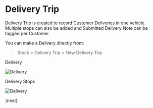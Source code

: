 # Delivery Trip

Delivery Trip is created to record Customer Deliveries in one vehicle. Multiple stops can also be added and Submitted Delivery Note can be tagged per Customer.

You can make a Delivery directly from:

> Stock > Delivery Trip > New Delivery Trip

Delivery

<img class="screenshot" alt="Delivery" src="/assets/erpnext_docs/assets/img/stock/delivery_trip.png">

Delivery Stops

<img class="screenshot" alt="Delivery" src="/assets/erpnext_docs/assets/img/stock/delivery_stops.png">

{next}